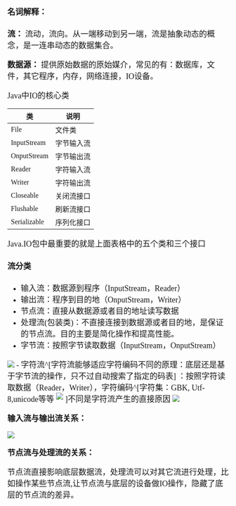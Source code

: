 
<font size = 4 face = "黑体">

#### 名词解释：

**流：** 流动，流向。从一端移动到另一端，流是抽象动态的概念，是一连串动态的数据集合。

**数据源：** 提供原始数据的原始媒介，常见的有：数据库，文件，其它程序，内存，网络连接，IO设备。


Java中IO的核心类

|类|说明|
|---|---|
| File  | 文件类  |
| InputStream  | 字节输入流  |
| OnputStream  | 字节输出流  |
| Reader  | 字符输入流  |
| Writer  | 字符输出流  |
| Closeable  | 关闭流接口  |
| Flushable  | 刷新流接口  |
| Serializable  | 序列化接口 |

Java.IO包中最重要的就是上面表格中的五个类和三个接口


#### 流分类

- 输入流：数据源到程序（InputStream，Reader）
- 输出流：程序到目的地（OnputStream，Writer）
- 节点流：直接从数据源或者目的地址读写数据
- 处理流(包装类)：不直接连接到数据源或者目的地，是保证的节点流。目的主要是简化操作和提高性能。
- 字节流：按照字节读取数据（InputStream，OnputStream）
<img src = "https://img-blog.csdnimg.cn/20200719183823584.png?">
- 字符流^[字符流能够适应字符编码不同的原理：底层还是基于字节流的操作，只不过自动搜索了指定的码表] ：按照字符读取数据（Reader，Writer），字符编码^[字符集：GBK, Utf-8,unicode等等  <img src = "https://img-blog.csdnimg.cn/20200721184708504.png" align = "top"> ]不同是字符流产生的直接原因
<img src = "https://img-blog.csdnimg.cn/20200719183720714.png?">


**输入流与输出流关系：**

<img src = "https://img-blog.csdnimg.cn/20200719180355134.png?">

**节点流与处理流的关系：**

节点流直接影响底层数据流，处理流可以对其它流进行处理，比如操作某些节点流,让节点流与底层的设备做IO操作，隐藏了底层的节点流的差异。


</font>